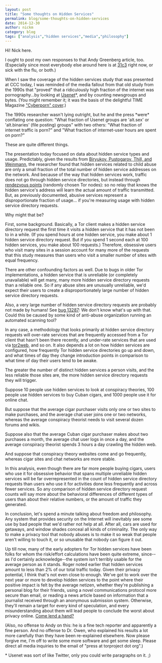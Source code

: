 ```yaml
---
layout: post
title: "Some thoughts on Hidden Services"
permalink: blog/some-thoughts-on-hidden-services
date: 2014-12-30
author: nickm
category: blog
tags: ["analysis","hidden services","media","philosophy"]
---
```


Hi! Nick here.

I ought to post my own responses to that Andy Greenberg article, too. (Especially since most everybody else around here is at [31c3](http://events.ccc.de/congress/2014/wiki/Static:Main_Page) right now, or sick with the flu, or both.)

When I saw the coverage of the hidden services study that was presented at CCC today, I was reminded of the media fallout from that old study from the 1990s that "proved" that a ridiculously high fraction of the internet was pornography...by looking at [Usenet](http://en.wikipedia.org/wiki/Usenet)\*, and by counting newsgroups and bytes. (You might remember it; it was the basis of the delightful TIME Magazine ["Cyberporn" cover](http://content.time.com/time/covers/0,16641,19950703,00.html).)

The 1990s researcher wasn't lying outright, but he and the press \*were\* conflating one question: "What fraction of Usenet groups are 'alt.sex' or 'alt.binaries' (file posting) groups" with two others: "What fraction of internet traffic is porn?" and "What fraction of internet-user hours are spent on porn?"

These are quite different things.

The presentation today focused on data about hidden service types and usage. Predictably, given the results from [Biryukov, Pustogarov, Thill, and Weinmann](http://arxiv.org/pdf/1308.6768v2.pdf), the researcher found that hidden services related to child abuse are only a small fraction of the total number of hidden service addresses on the network. And because of the way that hidden services work, traffic does not go through hidden service directories, but instead through [rendezvous points](https://gitweb.torproject.org/torspec.git/tree/rend-spec.txt) (randomly chosen Tor nodes): so no relay that knows the hidden service's address will learn the actual amount of traffic transmitted. But, as previously documented, abusive services represent a disproportionate fraction of usage... if you're measuring usage with hidden service directory requests.

Why might that be?

First, some background. Basically, a Tor client makes a hidden service directory request the first time it visits a hidden service that it has not been to in a while. (If you spend hours at one hidden service, you make about 1 hidden service directory request. But if you spend 1 second each at 100 hidden services, you make about 100 requests.) Therefore, obsessive users who visit many sites in a session account for many more of the requests that this study measures than users who visit a smaller number of sites with equal frequency.

There are other confounding factors as well. Due to bugs in older Tor implementations, a hidden service that is unreliable (or completely unavailable) will get many, many more hidden service directory requests than a reliable one. So if any abuse sites are unusually unreliable, we'd expect their users to create a disproportionately large number of hidden service directory requests.

Also, a very large number of hidden service directory requests are probably not made by humans! See [bug 13287](https://trac.torproject.org/projects/tor/ticket/13287): We don't know what's up with that. Could this be caused by some kind of anti-abuse organization running an automated scanning tool?

In any case, a methodology that looks primarily at hidden service directory requests will over-rate services that are frequently accessed from a Tor client that hasn't been there recently, and under-rate services that are used via [tor2web](https://tor2web.org/), and so on. It also depends a lot on how hidden services are configured, how frequently Tor hidden service directories go up and down, and what times of day they change introduction points in comparison to what time of day their users tend to be awake.

The greater the number of distinct hidden services a person visits, and the less reliable those sites are, the more hidden service directory requests they will trigger.

Suppose 10 people use hidden services to look at conspiracy theories, 100 people use hidden services to buy Cuban cigars, and 1000 people use it for online chat.

But suppose that the average cigar purchaser visits only one or two sites to make purchases, and the average chat user joins one or two networks, whereas the average conspiracy theorist needs to visit several dozen forums and wikis.

Suppose also that the average Cuban cigar purchaser makes about two purchases a month, the average chat user logs in once a day, and the average conspiracy theorist spends 3 hours a day crawling the hidden web.

And suppose that conspiracy theory websites come and go frequently, whereas cigar sites and chat networks are more stable.

In this analysis, even though there are far more people buying cigars, users who use it for obsessive behavior that spans multiple unreliable hidden services will be far overrepresented in the count of hidden service directory requests than users who use it for activities done less frequently and across fewer services. So any comparison of hidden service directory request counts will say more about the behavioral differences of different types of users than about their relative numbers, or the amount of traffic they generated.

In conclusion, let's spend a minute talking about freedom and philosophy. Any system that provides security on the Internet will inevitably see some use by bad people that we'd rather not help at all. After all, cars are used for getaways, and window shades conceal all kinds of criminality. The only way to make a privacy tool that nobody abuses is to make it so weak that people aren't willing to touch it, or so unusable that nobody can figure it out.

Up till now, many of the early adopters for Tor hidden services have been folks for whom the risk/effort calculations have been quite extreme, since--as I'd certainly acknowledge--the system isn't terribly usable for the average person as it stands. Roger noted earlier that hidden services amount to less than 2% of our total traffic today. Given their privacy potential, I think that's not even close to enough. We've got to work over the next year or more to develop hidden services to the point where their positive impact is felt by the average netizen, whether they're publishing a personal blog for their friends, using a novel communications protocol more secure than email, or reading a news article based on information that a journalist received through an anonymous submission system. Otherwise, they'll remain a target for every kind of speculation, and every misunderstanding about them will lead people to conclude the worst about privacy online. [Come lend a hand?](https://blog.torproject.org/blog/hidden-services-need-some-love)

(Also, no offense to Andy on this: he is a fine tech reporter and apparently a fine person. And no offense to Dr. Owen, who explained his results a lot more carefully than they have been re-explained elsewhere. Now please forgive me, I'm off to write some more software and get some sleep. Please direct all media inquiries to the email of "press at torproject dot org".)

\* Usenet was sort of like Twitter, only you could write paragraphs on it. ;)
